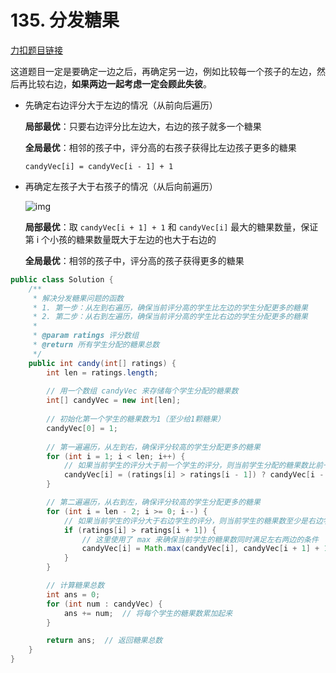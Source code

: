 # 135. 分发糖果

[力扣题目链接](https://leetcode.cn/problems/candy/description/)

这道题目一定是要确定一边之后，再确定另一边，例如比较每一个孩子的左边，然后再比较右边，**如果两边一起考虑一定会顾此失彼**。



+ 先确定右边评分大于左边的情况（从前向后遍历）

  **局部最优**：只要右边评分比左边大，右边的孩子就多一个糖果

  **全局最优**：相邻的孩子中，评分高的右孩子获得比左边孩子更多的糖果

  `candyVec[i] = candyVec[i - 1] + 1`

+ 再确定左孩子大于右孩子的情况（从后向前遍历）

  ![img](https://code-thinking-1253855093.file.myqcloud.com/pics/20230202102044.png)

  **局部最优**：取 `candyVec[i + 1] + 1`  和  `candyVec[i]` 最大的糖果数量，保证第 i 个小孩的糖果数量既大于左边的也大于右边的

  **全局最优**：相邻的孩子中，评分高的孩子获得更多的糖果

```java
public class Solution {
    /**
     * 解决分发糖果问题的函数
     * 1. 第一步：从左到右遍历，确保当前评分高的学生比左边的学生分配更多的糖果
     * 2. 第二步：从右到左遍历，确保当前评分高的学生比右边的学生分配更多的糖果
     * 
     * @param ratings 评分数组
     * @return 所有学生分配的糖果总数
     */
    public int candy(int[] ratings) {
        int len = ratings.length;
        
        // 用一个数组 candyVec 来存储每个学生分配的糖果数
        int[] candyVec = new int[len];
        
        // 初始化第一个学生的糖果数为1（至少给1颗糖果）
        candyVec[0] = 1;
        
        // 第一遍遍历，从左到右，确保评分较高的学生分配更多的糖果
        for (int i = 1; i < len; i++) {
            // 如果当前学生的评分大于前一个学生的评分，则当前学生分配的糖果数比前一个学生多1颗
            candyVec[i] = (ratings[i] > ratings[i - 1]) ? candyVec[i - 1] + 1 : 1;
        }

        // 第二遍遍历，从右到左，确保评分较高的学生分配更多的糖果
        for (int i = len - 2; i >= 0; i--) {
            // 如果当前学生的评分大于右边学生的评分，则当前学生的糖果数至少是右边学生糖果数+1
            if (ratings[i] > ratings[i + 1]) {
                // 这里使用了 max 来确保当前学生的糖果数同时满足左右两边的条件
                candyVec[i] = Math.max(candyVec[i], candyVec[i + 1] + 1);
            }
        }

        // 计算糖果总数
        int ans = 0;
        for (int num : candyVec) {
            ans += num;  // 将每个学生的糖果数累加起来
        }

        return ans;  // 返回糖果总数
    }
}

```

